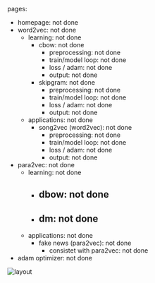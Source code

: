 pages:
- homepage:                         not done
- word2vec:                         not done
    - learning:                     not done
        - cbow:                     not done
            - preprocessing:        not done
            - train/model loop:     not done
            - loss / adam:          not done
            - output:               not done
        - skipgram:                 not done
            - preprocessing:        not done
            - train/model loop:     not done
            - loss / adam:          not done
            - output:               not done
    - applications:                 not done
        - song2vec (word2vec):       not done
            - preprocessing:        not done
            - train/model loop:     not done
            - loss / adam:          not done
            - output:               not done
- para2vec:                         not done
    - learning:                     not done
        - dbow:                     not done
            - 
        - dm:                       not done
            - 
    - applications:                 not done
        - fake news (para2vec):      not done
            - consistet with para2vec:       not done
- adam optimizer:                   not done

![layout](public/assets/layout.png)
